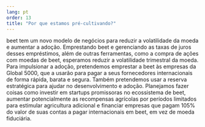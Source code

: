 ```yaml
---
lang: pt
order: 13
title: "Por que estamos pré-cultivando?"
---
```


beet tem um novo modelo de negócios para reduzir a volatilidade da moeda e aumentar a adoção. Emprestando beet e gerenciando as taxas de juros desses empréstimos, além de outras ferramentas, como a compra de ações com moedas de beet, esperamos reduzir a volatilidade trimestral da moeda. Para impulsionar a adoção, pretendemos emprestar a beet às empresas da Global 5000, que a usarão para pagar a seus fornecedores internacionais de forma rápida, barata e segura. Também pretendemos usar a reserva estratégica para ajudar no desenvolvimento e adoção. Planejamos fazer coisas como investir em startups promissoras no ecossistema de beet, aumentar potencialmente as recompensas agrícolas por períodos limitados para estimular agricultura adicional e financiar empresas que pagam 105% do valor de suas contas a pagar internacionais em beet, em vez de moeda fiduciária.
